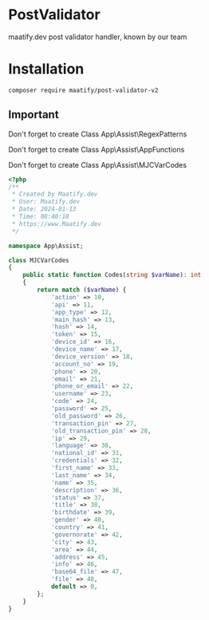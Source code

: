 # PostValidator

maatify.dev post validator handler, known by our team


# Installation

```shell
composer require maatify/post-validator-v2
```

## Important
Don't forget to create Class App\Assist\RegexPatterns

Don't forget to create Class App\Assist\AppFunctions

Don't forget to create Class App\Assist\MJCVarCodes

```php
<?php
/**
 * Created by Maatify.dev
 * User: Maatify.dev
 * Date: 2024-01-13
 * Time: 08:40:18
 * https://www.Maatify.dev
 */

namespace App\Assist;

class MJCVarCodes
{
    public static function Codes(string $varName): int
    {
        return match ($varName) {
            'action' => 10,
            'api' => 11,
            'app_type' => 12,
            'main_hash' => 13,
            'hash' => 14,
            'token' => 15,
            'device_id' => 16,
            'device_name' => 17,
            'device_version' => 18,
            'account_no' => 19,
            'phone' => 20,
            'email' => 21,
            'phone_or_email' => 22,
            'username' => 23,
            'code' => 24,
            'password' => 25,
            'old_password' => 26,
            'transaction_pin' => 27,
            'old_transaction_pin' => 28,
            'ip' => 29,
            'language' => 30,
            'national_id' => 31,
            'credentials' => 32,
            'first_name' => 33,
            'last_name' => 34,
            'name' => 35,
            'description' => 36,
            'status' => 37,
            'title' => 38,
            'birthdate' => 39,
            'gender' => 40,
            'country' => 41,
            'governorate' => 42,
            'city' => 43,
            'area' => 44,
            'address' => 45,
            'info' => 46,
            'base64_file' => 47,
            'file' => 48,
            default => 0,
        };
    }
}
